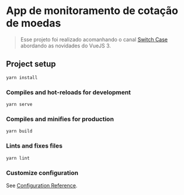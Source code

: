 # App de monitoramento de cotação de moedas

> Esse projeto foi realizado acomanhando o canal [Switch Case](https://www.youtube.com/watch?v=C3pFOmFZ8QU) abordando as novidades do VueJS 3.

## Project setup
```
yarn install
```

### Compiles and hot-reloads for development
```
yarn serve

```

### Compiles and minifies for production
```
yarn build
```

### Lints and fixes files
```
yarn lint
```

### Customize configuration
See [Configuration Reference](https://cli.vuejs.org/config/).

